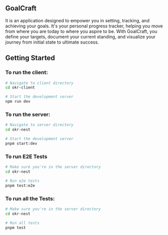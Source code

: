 ## GoalCraft

It is an application designed to empower you in setting, tracking, and achieving your goals.  It's your personal progress tracker, helping you move from where you are today to where you aspire to be.  With GoalCraft, you define your targets, document your current standing, and visualize your journey from initial state to ultimate success. 

## Getting Started

### To run the client:

```bash
# Navigate to client directory
cd okr-client

# Start the development server
npm run dev
```

### To run the server:
```bash
# Navigate to server directory
cd okr-nest

# Start the development server
pnpm start:dev
```

### To run E2E Tests
```bash
# Make sure you're in the server directory
cd okr-nest

# Run e2e tests
pnpm test:e2e
```

### To run all the Tests:
```bash
# Make sure you're in the server directory
cd okr-nest

# Run all tests
pnpm test
```